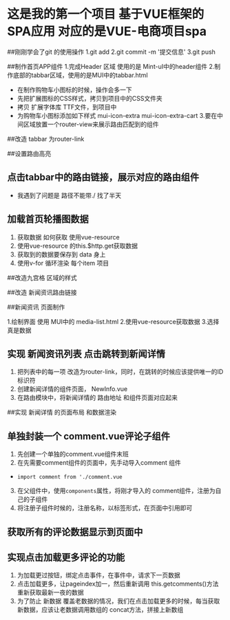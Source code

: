 # 这是我的第一个项目 基于VUE框架的SPA应用  对应的是VUE-电商项目spa

##刚刚学会了git 的使用操作
1.git add
2.git commit -m '提交信息'
3.git push


 ##制作首页APP组件 
 1.完成Header 区域 使用的是 Mint-uI中的header组件
 2.制作底部的tabbar区域，使用的是MUI中的tabbar.html
  + 在制作购物车小图标的时候，操作会多一下
  + 先把扩展图标的CSS样式，拷贝到项目中的CSS文件夹
  + 拷贝 扩展字体库 TTF文件，到项目中
  + 为购物车小图标添加如下样式 mui-icon-extra mui-icon-extra-cart
 3.要在中间区域放置一个router-view来展示路由匹配到的组件

##改造 tabbar 为router-link 

##设置路由高亮 

## 点击tabbar中的路由链接，展示对应的路由组件
+ 我遇到了问题是 路径不能带./ 找了半天

## 加载首页轮播图数据
1. 获取数据 如何获取 使用vue-resource 
2. 使用vue-resource 的this.$http.get获取数据
3. 获取到的数据要保存到 data 身上
4. 使用v-for 循环渲染 每个item 项目 

##改造九宫格 区域的样式 

##改造 新闻资讯路由链接 

##新闻资讯 页面制作 

1.绘制界面 使用 MUI中的  media-list.html
2.使用vue-resource获取数据 
3.选择真是数据


## 实现 新闻资讯列表 点击跳转到新闻详情 
1. 把列表中的每一项 改造为router-link，同时，在跳转的时候应该提供唯一的ID标识符
2. 创建新闻详情的组件页面， NewInfo.vue 
3. 在路由模块中，将新闻详情的 路由地址 和组件页面对应起来


##实现 新闻详情 的页面布局 和数据渲染

## 单独封装一个 comment.vue评论子组件
1. 先创建一个单独的comment.vue组件末班
2. 在先需要comment组件的页面中，先手动导入comment 组件
 + `import comment from './comment.vue`
3. 在父组件中，使用`components`属性，将刚才导入的 comment组件，注册为自己的子组件
4. 将注册子组件时候的，注册名称，以标签形式，在页面中引用即可

## 获取所有的评论数据显示到页面中 


## 实现点击加载更多评论的功能
1. 为加载更过按钮，绑定点击事件，在事件中，请求下一页数据
2. 点击加载更多，让pageindex加一，然后重新调用 this.getcomments()方法重新获取最新一夜的数据
3. 为了防止 新数据 覆盖老数据的情况，我们在点击加载更多的时候，每当获取新数据，应该让老数据调用数组的
concat方法，拼接上新数组

